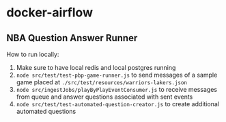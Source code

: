 # docker-airflow

## NBA Question Answer Runner

How to run locally:

1. Make sure to have local redis and local postgres running
2. `node src/test/test-pbp-game-runner.js` to send messages of a sample game placed at `./src/test/resources/warriors-lakers.json`
3. `node src/ingestJobs/playByPlayEventConsumer.js` to receive messages from queue and answer questions associated with sent events
4. `node src/test/test-automated-question-creator.js` to create additional automated questions
